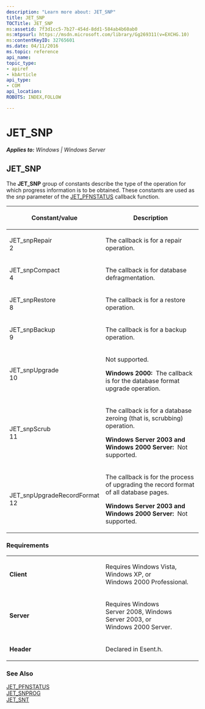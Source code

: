 ```yaml
---
description: "Learn more about: JET_SNP"
title: JET_SNP
TOCTitle: JET_SNP
ms:assetid: 7f3d1cc5-7b27-454d-8dd1-584ab4b60ab0
ms:mtpsurl: https://msdn.microsoft.com/library/Gg269311(v=EXCHG.10)
ms:contentKeyID: 32765601
ms.date: 04/11/2016
ms.topic: reference
api_name: 
topic_type: 
- apiref
- kbArticle
api_type: 
- COM
api_location: 
ROBOTS: INDEX,FOLLOW

---
```


# JET_SNP


_**Applies to:** Windows | Windows Server_

## JET_SNP

The **JET_SNP** group of constants describe the type of the operation for which progress information is to be obtained. These constants are used as the *snp* parameter of the [JET_PFNSTATUS](./jet-pfnstatus-callback-function.md) callback function.

<table>
<colgroup>
<col style="width: 50%" />
<col style="width: 50%" />
</colgroup>
<thead>
<tr class="header">
<th><p>Constant/value</p></th>
<th><p>Description</p></th>
</tr>
</thead>
<tbody>
<tr class="odd">
<td><p>JET_snpRepair<br />
2</p></td>
<td><p>The callback is for a repair operation.</p></td>
</tr>
<tr class="even">
<td><p>JET_snpCompact<br />
4</p></td>
<td><p>The callback is for database defragmentation.</p></td>
</tr>
<tr class="odd">
<td><p>JET_snpRestore<br />
8</p></td>
<td><p>The callback is for a restore operation.</p></td>
</tr>
<tr class="even">
<td><p>JET_snpBackup<br />
9</p></td>
<td><p>The callback is for a backup operation.</p></td>
</tr>
<tr class="odd">
<td><p>JET_snpUpgrade<br />
10</p></td>
<td><p>Not supported.</p>
<p><strong>Windows 2000:</strong>  The callback is for the database format upgrade operation.</p></td>
</tr>
<tr class="even">
<td><p>JET_snpScrub<br />
11</p></td>
<td><p>The callback is for a database zeroing (that is, scrubbing) operation.</p>
<p><strong>Windows Server 2003 and Windows 2000 Server:</strong>  Not supported.</p></td>
</tr>
<tr class="odd">
<td><p>JET_snpUpgradeRecordFormat<br />
12</p></td>
<td><p>The callback is for the process of upgrading the record format of all database pages.</p>
<p><strong>Windows Server 2003 and Windows 2000 Server:</strong>  Not supported.</p></td>
</tr>
</tbody>
</table>


### Requirements

<table>
<colgroup>
<col style="width: 50%" />
<col style="width: 50%" />
</colgroup>
<tbody>
<tr class="odd">
<td><p><strong>Client</strong></p></td>
<td><p>Requires Windows Vista, Windows XP, or Windows 2000 Professional.</p></td>
</tr>
<tr class="even">
<td><p><strong>Server</strong></p></td>
<td><p>Requires Windows Server 2008, Windows Server 2003, or Windows 2000 Server.</p></td>
</tr>
<tr class="odd">
<td><p><strong>Header</strong></p></td>
<td><p>Declared in Esent.h.</p></td>
</tr>
</tbody>
</table>


### See Also

[JET_PFNSTATUS](./jet-pfnstatus-callback-function.md)  
[JET_SNPROG](./jet-snprog-structure.md)  
[JET_SNT](./jet-snt.md)
